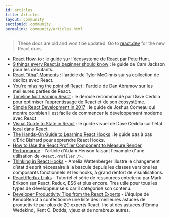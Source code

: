 ```yaml
---
id: articles
title: Articles
layout: community
sectionid: community
permalink: community/articles.html
---
```


<div class="scary">

> These docs are old and won't be updated. Go to [react.dev](https://react.dev/) for the new React docs.

</div>

- [React How-to](https://github.com/petehunt/react-howto) : le guide sur l'écosystème de React par Pete Hunt.
- [9 things every React.js beginner should know](https://camjackson.net/post/9-things-every-reactjs-beginner-should-know) : le guide de Cam Jackson pour les débutants.
- [React "Aha" Moments](https://tylermcginnis.com/react-aha-moments/) : l'article de Tyler McGinnis sur sa collection de déclics avec React.
- [You're missing the point of React](https://medium.com/@dan_abramov/youre-missing-the-point-of-react-a20e34a51e1a) : l'article de Dan Abramov sur les meilleures parties de React.
- [Timeline for Learning React](https://daveceddia.com/timeline-for-learning-react/) : le déroulé recommandé par Dave Ceddia pour optimiser l'apprentissage de React et de son écosystème.
- [Simple React Development in 2017](https://hackernoon.com/simple-react-development-in-2017-113bd563691f) : le guide de Joshua Comeau qui montre combien il est facile de commencer le développement moderne avec React
- [Visual Guide to State in React](https://daveceddia.com/visual-guide-to-state-in-react/) : le guide visuel de Dave Ceddia sur l'état local dans React.
- [The Hands-On Guide to Learning React Hooks](https://www.telerik.com/kendo-react-ui/react-hooks-guide/) : le guide pas à pas d'Eric Bishard pour apprendre React Hooks.
- [How to Use the React Profiler Component to Measure Render Performance](https://medium.com/@adamhenson/how-to-use-the-react-profiler-component-to-measure-performance-improvements-from-hooks-d43b7092d7a8) - l'article d'Adam Henson faisant l'example d'une utilisation de `<React.Profiler />`.
- [Thinking in React Hooks](https://wattenberger.com/blog/react-hooks) - Amelia Wattenberger illustre le changement d’état d’esprit nécessaire à la bascule depuis les classes versions les composants fonctionnels et les hooks, à grand renfort de visualisations.
- [React/Redux Links](https://github.com/markerikson/react-redux-links) - Tutoriel et série de ressources entretenu par Mark Erikson sur React, Redux, ES6 et plus encore.  Très utile pour tous les types de développeur·se·s car il catégorise son contenu.
- [Developer Productivity Tips from the React Experts](https://www.telerik.com/kendo-react-ui/react-best-practices-and-productivity-tips/) - L’équipe de KendoReact a confectionné une liste des meilleures astuces de productivité par plus de 20 experts React.  Inclut des astuces d’Emma Wedekind, Kent C. Dodds, vjeux et de nombreux autres.
